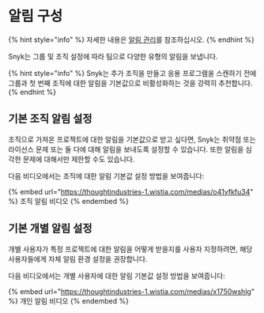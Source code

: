 # 알림 구성

{% hint style="info" %}
자세한 내용은 [알림 관리](../../../../snyk-admin/manage-notifications.md)를 참조하십시오.
{% endhint %}

Snyk는 그룹 및 조직 설정에 따라 팀으로 다양한 유형의 알림을 보냅니다.

{% hint style="info" %}
Snyk는 추가 조직을 만들고 응용 프로그램을 스캔하기 전에 그룹과 첫 번째 조직에 대한 알림을 기본값으로 비활성화하는 것을 강력히 추천합니다.
{% endhint %}

## 기본 조직 알림 설정

조직으로 가져온 프로젝트에 대한 알림을 기본값으로 받고 싶다면, Snyk는 취약점 또는 라이선스 문제 또는 둘 다에 대해 알림을 보내도록 설정할 수 있습니다. 또한 알림을 심각한 문제에 대해서만 제한할 수도 있습니다.

다음 비디오에서는 조직에 대한 알림 기본값 설정 방법을 보여줍니다:

{% embed url="https://thoughtindustries-1.wistia.com/medias/o41yfkfu34" %}
조직 알림 비디오
{% endembed %}

## 기본 개별 알림 설정

개별 사용자가 특정 프로젝트에 대한 알림을 어떻게 받을지를 사용자 지정하려면, 해당 사용자들에게 자체 알림 환경 설정을 권장합니다.

다음 비디오에서는 개별 사용자에 대한 알림 기본값 설정 방법을 보여줍니다:

{% embed url="https://thoughtindustries-1.wistia.com/medias/x1750wshlg" %}
개인 알림 비디오
{% endembed %}
